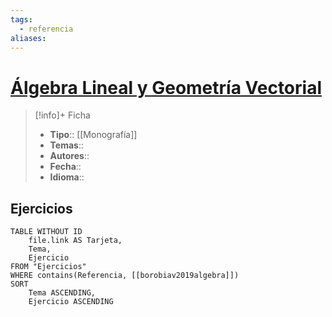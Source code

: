 ```yaml
---
tags:
  - referencia
aliases:
---
```

# [Álgebra Lineal y Geometría Vectorial]()

>[!info]+ Ficha
>- **Tipo**:: [[Monografía]]
>- **Temas**::
>- **Autores**::
>- **Fecha**::
>- **Idioma**::

## Ejercicios
```dataview
TABLE WITHOUT ID
    file.link AS Tarjeta,
    Tema,
    Ejercicio
FROM "Ejercicios"
WHERE contains(Referencia, [[borobiav2019algebra]])
SORT
    Tema ASCENDING,
    Ejercicio ASCENDING
```
